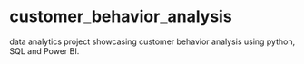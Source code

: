 # customer_behavior_analysis
data analytics project showcasing customer behavior analysis using python, SQL and Power BI.
